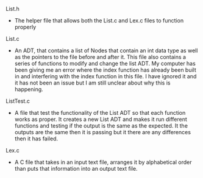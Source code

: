 List.h
- The helper file that allows both the List.c and Lex.c files to function properly

List.c
- An ADT, that contains a list of Nodes that contain an int data type as well as the pointers to the file before and after it. This file also contains a series of functions to modify and change the list ADT. My computer has been giving me an error where the index function has already been built in and interfering with the index function in this file. I have ignored it and it has not been an issue but I am still unclear about why this is happening.

ListTest.c
- A file that test the functionality of the List ADT so that each function works as proper. It creates a new List ADT and makes it run different functions and testing if the output is the same as the expected. It the outputs are the same then it is passing but it there are any differences then it has failed. 

Lex.c
- A C file that takes in an input text file, arranges it by alphabetical order than puts that information into an output text file.
